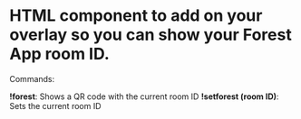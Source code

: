 # HTML component to add on your overlay so you can show your Forest App room ID.

Commands: 

**!forest**: Shows a QR code with the current room ID
**!setforest (room ID)**: Sets the current room ID
